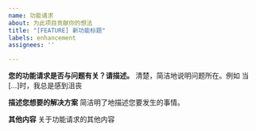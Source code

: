 ```yaml
---
name: 功能请求
about: 为此项目贡献你的想法
title: "[FEATURE] 新功能标题"
labels: enhancement
assignees: ''

---
```


**您的功能请求是否与问题有关？请描述。**
清楚，简洁地说明问题所在。例如 当[...]时，我总是感到沮丧

**描述您想要的解决方案**
简洁明了地描述您要发生的事情。

**其他内容**
关于功能请求的其他内容

